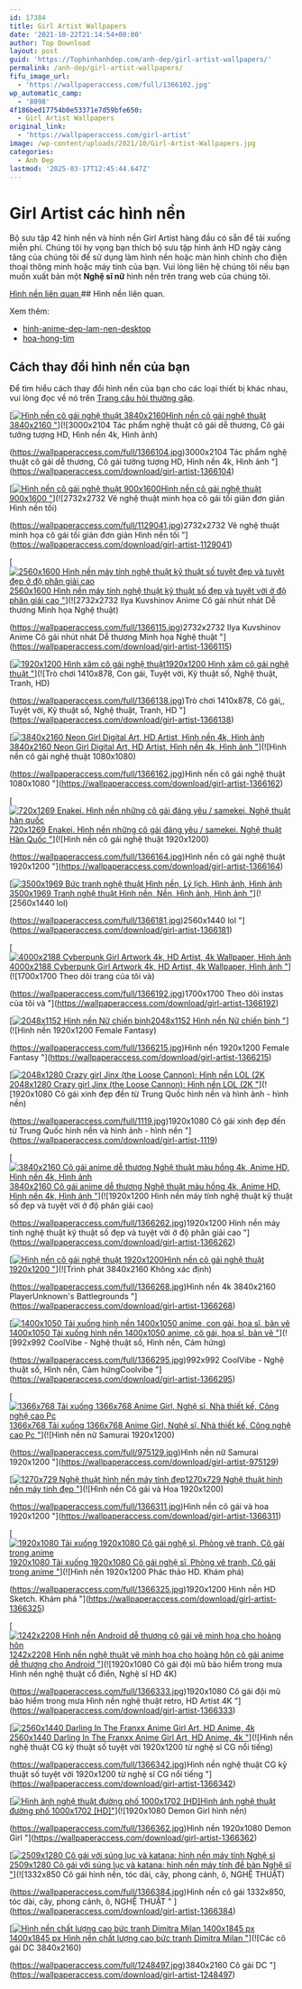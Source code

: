 ```yaml
---
id: 17384
title: Girl Artist Wallpapers
date: '2021-10-22T21:14:54+00:00'
author: Top Download
layout: post
guid: 'https://Tophinhanhdep.com/anh-dep/girl-artist-wallpapers/'
permalink: /anh-dep/girl-artist-wallpapers/
fifu_image_url:
  - 'https://wallpaperaccess.com/full/1366102.jpg'
wp_automatic_camp:
  - '8098'
4f186bed17754b0e53371e7d59bfe650:
  - Girl Artist Wallpapers
original_link:
  - 'https://wallpaperaccess.com/girl-artist'
image: /wp-content/uploads/2021/10/Girl-Artist-Wallpapers.jpg
categories:
  - Ảnh Đẹp
lastmod: '2025-03-17T12:45:44.647Z'
---
```

# Girl Artist các hình nền

Bộ sưu tập 42 hình nền và hình nền Girl Artist hàng đầu có sẵn để tải xuống miễn phí. Chúng tôi hy vọng bạn thích bộ sưu tập hình ảnh HD ngày càng tăng của chúng tôi để sử dụng làm hình nền hoặc màn hình chính cho điện thoại thông minh hoặc máy tính của bạn. Vui lòng liên hệ chúng tôi nếu bạn muốn xuất bản một **Nghệ sĩ nữ** hình nền trên trang web của chúng tôi.

[Hình nền liên quan ](#related) ## Hình nền liên quan.

   
 Xem thêm:

   
- [hinh-anime-dep-lam-nen-desktop](https://tophinhanhdep.com/anh-anime/hinh-anime-dep-lam-nen-desktop/)
- [hoa-hong-tim](https://tophinhanhdep.com/hoa-hong/hoa-hong-tim/)

## Cách thay đổi hình nền của bạn

Để tìm hiểu cách thay đổi hình nền của bạn cho các loại thiết bị khác nhau, vui lòng đọc về nó trên [Trang câu hỏi thường gặp](https://tophinhanhdep.com/faq/).

  
[[![Hình nền cô gái nghệ thuật 3840x2160](https://wallpaperaccess.com/full/1366102.jpg)Hình nền cô gái nghệ thuật 3840x2160 "](https://wallpaperaccess.com/download/girl-artist-1366102)](![3000x2104 Tác phẩm nghệ thuật cô gái dễ thương, Cô gái tưởng tượng HD, Hình nền 4k, Hình ảnh)

(https://wallpaperaccess.com/full/1366104.jpg)3000x2104 Tác phẩm nghệ thuật cô gái dễ thương, Cô gái tưởng tượng HD, Hình nền 4k, Hình ảnh "](https://wallpaperaccess.com/download/girl-artist-1366104)

[[![Hình nền cô gái nghệ thuật 900x1600](https://wallpaperaccess.com/full/1366106.png)Hình nền cô gái nghệ thuật 900x1600 "](https://wallpaperaccess.com/download/girl-artist-1366106)](![2732x2732 Vẽ nghệ thuật minh họa cô gái tối giản đơn giản Hình nền tối)

(https://wallpaperaccess.com/full/1129041.jpg)2732x2732 Vẽ nghệ thuật minh họa cô gái tối giản đơn giản Hình nền tối "](https://wallpaperaccess.com/download/girl-artist-1129041)

[[![2560x1600 Hình nền máy tính nghệ thuật kỹ thuật số tuyệt đẹp và tuyệt đẹp ở độ phân giải cao](https://wallpaperaccess.com/full/1366108.jpg)2560x1600 Hình nền máy tính nghệ thuật kỹ thuật số đẹp và tuyệt vời ở độ phân giải cao "](https://wallpaperaccess.com/download/girl-artist-1366108)](![2732x2732 Ilya Kuvshinov Anime Cô gái nhút nhát Dễ thương Minh họa Nghệ thuật)

(https://wallpaperaccess.com/full/1366115.jpg)2732x2732 Ilya Kuvshinov Anime Cô gái nhút nhát Dễ thương Minh họa Nghệ thuật "](https://wallpaperaccess.com/download/girl-artist-1366115)

[[![1920x1200 Hình xăm cô gái nghệ thuật](https://wallpaperaccess.com/full/1366119.jpg)1920x1200 Hình xăm cô gái nghệ thuật "](https://wallpaperaccess.com/download/girl-artist-1366119)](![Trò chơi 1410x878, Con gái, Tuyệt vời, Kỹ thuật số, Nghệ thuật, Tranh, HD)

(https://wallpaperaccess.com/full/1366138.jpg)Trò chơi 1410x878, Cô gái,, Tuyệt vời, Kỹ thuật số, Nghệ thuật, Tranh, HD "](https://wallpaperaccess.com/download/girl-artist-1366138)

[[![3840x2160 Neon Girl Digital Art, HD Artist, Hình nền 4k, Hình ảnh](https://wallpaperaccess.com/full/1366145.jpg)3840x2160 Neon Girl Digital Art, HD Artist, Hình nền 4k, Hình ảnh "](https://wallpaperaccess.com/download/girl-artist-1366145)](![Hình nền cô gái nghệ thuật 1080x1080)

(https://wallpaperaccess.com/full/1366162.jpg)Hình nền cô gái nghệ thuật 1080x1080 "](https://wallpaperaccess.com/download/girl-artist-1366162)

[[![720x1269 Enakei.  Hình nền những cô gái đáng yêu / samekei.  Nghệ thuật hàn quốc](https://wallpaperaccess.com/full/39743.jpg)720x1269 Enakei. Hình nền những cô gái đáng yêu / samekei. Nghệ thuật Hàn Quốc "](https://wallpaperaccess.com/download/girl-artist-39743)](![Hình nền cô gái nghệ thuật 1920x1200)

(https://wallpaperaccess.com/full/1366164.jpg)Hình nền cô gái nghệ thuật 1920x1200 "](https://wallpaperaccess.com/download/girl-artist-1366164)

[[![3500x1969 Bức tranh nghệ thuật Hình nền, Lý lịch, Hình ảnh, Hình ảnh](https://wallpaperaccess.com/full/1366169.jpg)3500x1969 Tranh nghệ thuật Hình nền, Nền, Hình ảnh, Hình ảnh "](https://wallpaperaccess.com/download/girl-artist-1366169)](![2560x1440 lol)

(https://wallpaperaccess.com/full/1366181.jpg)2560x1440 lol "](https://wallpaperaccess.com/download/girl-artist-1366181)

[[![4000x2188 Cyberpunk Girl Artwork 4k, HD Artist, 4k Wallpaper, Hình ảnh](https://wallpaperaccess.com/full/1366187.jpg)4000x2188 Cyberpunk Girl Artwork 4k, HD Artist, 4k Wallpaper, Hình ảnh "](https://wallpaperaccess.com/download/girl-artist-1366187)](![1700x1700 Theo dõi trang của tôi và)

(https://wallpaperaccess.com/full/1366192.jpg)1700x1700 Theo dõi instas của tôi và "](https://wallpaperaccess.com/download/girl-artist-1366192)

[[![2048x1152 Hình nền Nữ chiến binh](https://wallpaperaccess.com/full/1366197.jpg)2048x1152 Hình nền Nữ chiến binh "](https://wallpaperaccess.com/download/girl-artist-1366197)](![Hình nền 1920x1200 Female Fantasy)

(https://wallpaperaccess.com/full/1366215.jpg)Hình nền 1920x1200 Female Fantasy "](https://wallpaperaccess.com/download/girl-artist-1366215)

[[![2048x1280 Crazy girl Jinx (the Loose Cannon): Hình nền LOL (2K](https://wallpaperaccess.com/full/1366239.jpg)2048x1280 Crazy girl Jinx (the Loose Cannon): Hình nền LOL (2K "](https://wallpaperaccess.com/download/girl-artist-1366239)](![1920x1080 Cô gái xinh đẹp đến từ Trung Quốc hình nền và hình ảnh - hình nền)

(https://wallpaperaccess.com/full/1119.jpg)1920x1080 Cô gái xinh đẹp đến từ Trung Quốc hình nền và hình ảnh - hình nền "](https://wallpaperaccess.com/download/girl-artist-1119)

[[![3840x2160 Cô gái anime dễ thương Nghệ thuật màu hồng 4k, Anime HD, Hình nền 4k, Hình ảnh](https://wallpaperaccess.com/full/1366261.jpg)3840x2160 Cô gái anime dễ thương Nghệ thuật màu hồng 4k, Anime HD, Hình nền 4k, Hình ảnh "](https://wallpaperaccess.com/download/girl-artist-1366261)](![1920x1200 Hình nền máy tính nghệ thuật kỹ thuật số đẹp và tuyệt vời ở độ phân giải cao)

(https://wallpaperaccess.com/full/1366262.jpg)1920x1200 Hình nền máy tính nghệ thuật kỹ thuật số đẹp và tuyệt vời ở độ phân giải cao "](https://wallpaperaccess.com/download/girl-artist-1366262)

[[![Hình nền cô gái nghệ thuật 1920x1200](https://wallpaperaccess.com/full/1366265.jpg)Hình nền cô gái nghệ thuật 1920x1200 "](https://wallpaperaccess.com/download/girl-artist-1366265)](![Trình phát 3840x2160 Không xác định)

(https://wallpaperaccess.com/full/1366268.jpg)Hình nền 4k 3840x2160 PlayerUnknown's Battlegrounds "](https://wallpaperaccess.com/download/girl-artist-1366268)

[[![1400x1050 Tải xuống hình nền 1400x1050 anime, con gái, họa sĩ, bản vẽ](https://wallpaperaccess.com/full/1366278.jpg)1400x1050 Tải xuống hình nền 1400x1050 anime, cô gái, họa sĩ, bản vẽ "](https://wallpaperaccess.com/download/girl-artist-1366278)](![992x992 CoolVibe - Nghệ thuật số, Hình nền, Cảm hứng)

(https://wallpaperaccess.com/full/1366295.jpg)992x992 CoolVibe - Nghệ thuật số, Hình nền, Cảm hứngCoolvibe "](https://wallpaperaccess.com/download/girl-artist-1366295)

[[![1366x768 Tải xuống 1366x768 Anime Girl, Nghệ sĩ, Nhà thiết kế, Công nghệ cao Pc](https://wallpaperaccess.com/full/1366299.jpg)1366x768 Tải xuống 1366x768 Anime Girl, Nghệ sĩ, Nhà thiết kế, Công nghệ cao Pc "](https://wallpaperaccess.com/download/girl-artist-1366299)](![Hình nền nữ Samurai 1920x1200)

(https://wallpaperaccess.com/full/975129.jpg)Hình nền nữ Samurai 1920x1200 "](https://wallpaperaccess.com/download/girl-artist-975129)

[[![1270x729 Nghệ thuật hình nền máy tính đẹp](https://wallpaperaccess.com/full/1366310.jpg)1270x729 Nghệ thuật hình nền máy tính đẹp "](https://wallpaperaccess.com/download/girl-artist-1366310)](![Hình nền Cô gái và Hoa 1920x1200)

(https://wallpaperaccess.com/full/1366311.jpg)Hình nền cô gái và hoa 1920x1200 "](https://wallpaperaccess.com/download/girl-artist-1366311)

[[![1920x1080 Tải xuống 1920x1080 Cô gái nghệ sĩ, Phòng vẽ tranh, Cô gái trong anime](https://wallpaperaccess.com/full/1366320.jpg)1920x1080 Tải xuống 1920x1080 Cô gái nghệ sĩ, Phòng vẽ tranh, Cô gái trong anime "](https://wallpaperaccess.com/download/girl-artist-1366320)](![Hình nền 1920x1200 Phác thảo HD.  Khám phá)

(https://wallpaperaccess.com/full/1366325.jpg)1920x1200 Hình nền HD Sketch. Khám phá "](https://wallpaperaccess.com/download/girl-artist-1366325)

[[![1242x2208 Hình nền Android dễ thương cô gái vẽ minh họa cho hoàng hôn](https://wallpaperaccess.com/full/1366331.jpg)1242x2208 Hình nền nghệ thuật vẽ minh họa cho hoàng hôn cô gái anime dễ thương cho Android "](https://wallpaperaccess.com/download/girl-artist-1366331)](![1920x1080 Cô gái đội mũ bảo hiểm trong mưa Hình nền nghệ thuật cổ điển, Nghệ sĩ HD 4K)

(https://wallpaperaccess.com/full/1366333.jpg)1920x1080 Cô gái đội mũ bảo hiểm trong mưa Hình nền nghệ thuật retro, HD Artist 4K "](https://wallpaperaccess.com/download/girl-artist-1366333)

[[![2560x1440 Darling In The Franxx Anime Girl Art, HD Anime, 4k](https://wallpaperaccess.com/full/1366341.jpg)2560x1440 Darling In The Franxx Anime Girl Art, HD Anime, 4k "](https://wallpaperaccess.com/download/girl-artist-1366341)](![Hình nền nghệ thuật CG kỹ thuật số tuyệt vời 1920x1200 từ nghệ sĩ CG nổi tiếng)

(https://wallpaperaccess.com/full/1366342.jpg)Hình nền nghệ thuật CG kỹ thuật số tuyệt vời 1920x1200 từ nghệ sĩ CG nổi tiếng "](https://wallpaperaccess.com/download/girl-artist-1366342)

[[![Hình ảnh nghệ thuật đường phố 1000x1702 [HD]](https://wallpaperaccess.com/full/1366360.jpg)Hình ảnh nghệ thuật đường phố 1000x1702 \[HD\]"](https://wallpaperaccess.com/download/girl-artist-1366360)](![1920x1080 Demon Girl hình nền)

(https://wallpaperaccess.com/full/1366362.jpg)Hình nền 1920x1080 Demon Girl "](https://wallpaperaccess.com/download/girl-artist-1366362)

[[![2509x1280 Cô gái với súng lục và katana: hình nền máy tính Nghệ sĩ](https://wallpaperaccess.com/full/1366368.jpg)2509x1280 Cô gái với súng lục và katana: hình nền máy tính để bàn Nghệ sĩ "](https://wallpaperaccess.com/download/girl-artist-1366368)](![1332x850 Cô gái hình nền, tóc dài, cây, phong cảnh, ô, NGHỆ THUẬT)

(https://wallpaperaccess.com/full/1366384.jpg)Hình nền cô gái 1332x850, tóc dài, cây, phong cảnh, ô, NGHỆ THUẬT " ](https://wallpaperaccess.com/download/girl-artist-1366384)

[[![Hình nền chất lượng cao bức tranh Dimitra Milan 1400x1845 px](https://wallpaperaccess.com/full/1366390.jpg)1400x1845 px Hình nền chất lượng cao bức tranh Dimitra Milan "](https://wallpaperaccess.com/download/girl-artist-1366390)](![Các cô gái DC 3840x2160)

(https://wallpaperaccess.com/full/1248497.jpg)3840x2160 Cô gái DC "](https://wallpaperaccess.com/download/girl-artist-1248497)
